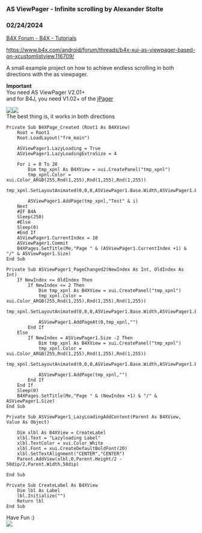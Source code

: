 ###  AS ViewPager - Infinite scrolling by Alexander Stolte
### 02/24/2024
[B4X Forum - B4X - Tutorials](https://www.b4x.com/android/forum/threads/157372/)

<https://www.b4x.com/android/forum/threads/b4x-xui-as-viewpager-based-on-xcustomlistview.116709/>  
  
A small example project on how to achieve endless scrolling in both directions with the as viewpager.  
  
**Important**  
You need AS ViewPager V2.01+  
and for B4J, you need V1.02+ of the [jPager](https://www.b4x.com/android/forum/threads/jpager-viewpager.146255/)  
  
![](https://www.b4x.com/android/forum/attachments/147719)![](https://www.b4x.com/android/forum/attachments/147720)  
The best thing is, it works in both directions  
  

```B4X
Private Sub B4XPage_Created (Root1 As B4XView)  
    Root = Root1  
    Root.LoadLayout("frm_main")  
    
    ASViewPager1.LazyLoading = True  
    ASViewPager1.LazyLoadingExtraSize = 4  
    
    For i = 0 To 20  
        Dim tmp_xpnl As B4XView = xui.CreatePanel("tmp_xpnl")  
        tmp_xpnl.Color = xui.Color_ARGB(255,Rnd(1,255),Rnd(1,255),Rnd(1,255))  
        tmp_xpnl.SetLayoutAnimated(0,0,0,ASViewPager1.Base.Width,ASViewPager1.Base.Height)  
        
        ASViewPager1.AddPage(tmp_xpnl,"Test" & i)  
    Next  
    #IF B4A  
    Sleep(250)  
    #Else  
    Sleep(0)  
    #End If  
    ASViewPager1.CurrentIndex = 10  
    ASViewPager1.Commit  
    B4XPages.SetTitle(Me,"Page " & (ASViewPager1.CurrentIndex +1) & "/" & ASViewPager1.Size)  
End Sub  
  
Private Sub ASViewPager1_PageChanged2(NewIndex As Int, OldIndex As Int)  
    If NewIndex <= OldIndex Then  
        If NewIndex <= 2 Then  
            Dim tmp_xpnl As B4XView = xui.CreatePanel("tmp_xpnl")  
            tmp_xpnl.Color = xui.Color_ARGB(255,Rnd(1,255),Rnd(1,255),Rnd(1,255))  
            tmp_xpnl.SetLayoutAnimated(0,0,0,ASViewPager1.Base.Width,ASViewPager1.Base.Height)  
        
            ASViewPager1.AddPageAt(0,tmp_xpnl,"")  
        End If  
    Else  
        If NewIndex = ASViewPager1.Size -2 Then  
            Dim tmp_xpnl As B4XView = xui.CreatePanel("tmp_xpnl")  
            tmp_xpnl.Color = xui.Color_ARGB(255,Rnd(1,255),Rnd(1,255),Rnd(1,255))  
            tmp_xpnl.SetLayoutAnimated(0,0,0,ASViewPager1.Base.Width,ASViewPager1.Base.Height)  
        
            ASViewPager1.AddPage(tmp_xpnl,"")  
        End If  
    End If  
    Sleep(0)  
    B4XPages.SetTitle(Me,"Page " & (NewIndex +1) & "/" & ASViewPager1.Size)  
End Sub  
  
Private Sub ASViewPager1_LazyLoadingAddContent(Parent As B4XView, Value As Object)  
    
    Dim xlbl As B4XView = CreateLabel  
    xlbl.Text = "Lazyloading Label"  
    xlbl.TextColor = xui.Color_White  
    xlbl.Font = xui.CreateDefaultBoldFont(20)  
    xlbl.SetTextAlignment("CENTER","CENTER")  
    Parent.AddView(xlbl,0,Parent.Height/2 - 50dip/2,Parent.Width,50dip)  
    
End Sub  
  
Private Sub CreateLabel As B4XView  
    Dim lbl As Label  
    lbl.Initialize("")  
    Return lbl  
End Sub
```

  
  
Have Fun :)  
[![](https://www.b4x.com/android/forum/attachments/paypal-donate-button-png-clipart-png.79848/)](https://www.paypal.com/donate/?hosted_button_id=PBJGJWDDSM6ZG)